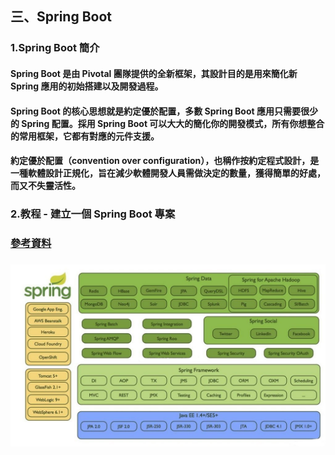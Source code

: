 ## 三、Spring Boot
### 1.Spring Boot 簡介
#### Spring Boot 是由 Pivotal 團隊提供的全新框架，其設計目的是用來簡化新 Spring 應用的初始搭建以及開發過程。
#### Spring Boot 的核心思想就是約定優於配置，多數 Spring Boot 應用只需要很少的 Spring 配置。採用 Spring Boot 可以大大的簡化你的開發模式，所有你想整合的常用框架，它都有對應的元件支援。
#### 約定優於配置（convention over configuration），也稱作按約定程式設計，是一種軟體設計正規化，旨在減少軟體開發人員需做決定的數量，獲得簡單的好處，而又不失靈活性。


### 2.教程 - 建立一個 Spring Boot 專案 
### [參考資料](https://matthung0807.blogspot.com/2018/03/springbootweb.html/ "教學網站及範例")
### <img src="images/spring-boot.png">